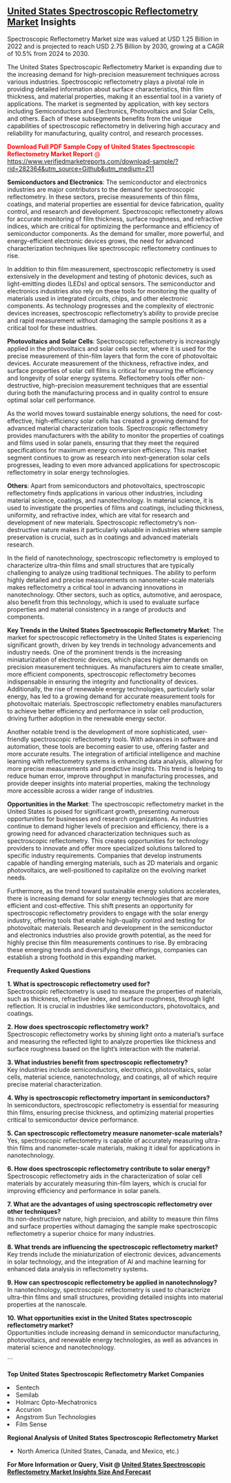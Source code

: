 <h2><a href="https://www.verifiedmarketreports.com/download-sample/?rid=282364&amp;utm_source=Github&amp;utm_medium=211" target="_blank">United States Spectroscopic Reflectometry Market</a> Insights</h2><p>Spectroscopic Reflectometry Market size was valued at USD 1.25 Billion in 2022 and is projected to reach USD 2.75 Billion by 2030, growing at a CAGR of 10.5% from 2024 to 2030.</p><p><p>The United States Spectroscopic Reflectometry Market is expanding due to the increasing demand for high-precision measurement techniques across various industries. Spectroscopic reflectometry plays a pivotal role in providing detailed information about surface characteristics, thin film thickness, and material properties, making it an essential tool in a variety of applications. The market is segmented by application, with key sectors including Semiconductors and Electronics, Photovoltaics and Solar Cells, and others. Each of these subsegments benefits from the unique capabilities of spectroscopic reflectometry in delivering high accuracy and reliability for manufacturing, quality control, and research processes.</p><p><p><span class=""><span style="color: #ff0000;"><strong>Download Full PDF Sample Copy of United States Spectroscopic Reflectometry Market Report</strong> @ </span><a href="https://www.verifiedmarketreports.com/download-sample/?rid=282364&amp;utm_source=Github&amp;utm_medium=211" target="_blank">https://www.verifiedmarketreports.com/download-sample/?rid=282364&amp;utm_source=Github&amp;utm_medium=211</a></span></p></p><p><strong>Semiconductors and Electronics</strong>: The semiconductor and electronics industries are major contributors to the demand for spectroscopic reflectometry. In these sectors, precise measurements of thin films, coatings, and material properties are essential for device fabrication, quality control, and research and development. Spectroscopic reflectometry allows for accurate monitoring of film thickness, surface roughness, and refractive indices, which are critical for optimizing the performance and efficiency of semiconductor components. As the demand for smaller, more powerful, and energy-efficient electronic devices grows, the need for advanced characterization techniques like spectroscopic reflectometry continues to rise.</p><p>In addition to thin film measurement, spectroscopic reflectometry is used extensively in the development and testing of photonic devices, such as light-emitting diodes (LEDs) and optical sensors. The semiconductor and electronics industries also rely on these tools for monitoring the quality of materials used in integrated circuits, chips, and other electronic components. As technology progresses and the complexity of electronic devices increases, spectroscopic reflectometry’s ability to provide precise and rapid measurement without damaging the sample positions it as a critical tool for these industries.</p><p><strong>Photovoltaics and Solar Cells</strong>: Spectroscopic reflectometry is increasingly applied in the photovoltaics and solar cells sector, where it is used for the precise measurement of thin-film layers that form the core of photovoltaic devices. Accurate measurement of the thickness, refractive index, and surface properties of solar cell films is critical for ensuring the efficiency and longevity of solar energy systems. Reflectometry tools offer non-destructive, high-precision measurement techniques that are essential during both the manufacturing process and in quality control to ensure optimal solar cell performance.</p><p>As the world moves toward sustainable energy solutions, the need for cost-effective, high-efficiency solar cells has created a growing demand for advanced material characterization tools. Spectroscopic reflectometry provides manufacturers with the ability to monitor the properties of coatings and films used in solar panels, ensuring that they meet the required specifications for maximum energy conversion efficiency. This market segment continues to grow as research into next-generation solar cells progresses, leading to even more advanced applications for spectroscopic reflectometry in solar energy technologies.</p><p><strong>Others</strong>: Apart from semiconductors and photovoltaics, spectroscopic reflectometry finds applications in various other industries, including material science, coatings, and nanotechnology. In material science, it is used to investigate the properties of films and coatings, including thickness, uniformity, and refractive index, which are vital for research and development of new materials. Spectroscopic reflectometry’s non-destructive nature makes it particularly valuable in industries where sample preservation is crucial, such as in coatings and advanced materials research.</p><p>In the field of nanotechnology, spectroscopic reflectometry is employed to characterize ultra-thin films and small structures that are typically challenging to analyze using traditional techniques. The ability to perform highly detailed and precise measurements on nanometer-scale materials makes reflectometry a critical tool in advancing innovations in nanotechnology. Other sectors, such as optics, automotive, and aerospace, also benefit from this technology, which is used to evaluate surface properties and material consistency in a range of products and components.</p><p><strong>Key Trends in the United States Spectroscopic Reflectometry Market</strong>: The market for spectroscopic reflectometry in the United States is experiencing significant growth, driven by key trends in technology advancements and industry needs. One of the prominent trends is the increasing miniaturization of electronic devices, which places higher demands on precision measurement techniques. As manufacturers aim to create smaller, more efficient components, spectroscopic reflectometry becomes indispensable in ensuring the integrity and functionality of devices. Additionally, the rise of renewable energy technologies, particularly solar energy, has led to a growing demand for accurate measurement tools for photovoltaic materials. Spectroscopic reflectometry enables manufacturers to achieve better efficiency and performance in solar cell production, driving further adoption in the renewable energy sector.</p><p>Another notable trend is the development of more sophisticated, user-friendly spectroscopic reflectometry tools. With advances in software and automation, these tools are becoming easier to use, offering faster and more accurate results. The integration of artificial intelligence and machine learning with reflectometry systems is enhancing data analysis, allowing for more precise measurements and predictive insights. This trend is helping to reduce human error, improve throughput in manufacturing processes, and provide deeper insights into material properties, making the technology more accessible across a wider range of industries.</p><p><strong>Opportunities in the Market</strong>: The spectroscopic reflectometry market in the United States is poised for significant growth, presenting numerous opportunities for businesses and research organizations. As industries continue to demand higher levels of precision and efficiency, there is a growing need for advanced characterization techniques such as spectroscopic reflectometry. This creates opportunities for technology providers to innovate and offer more specialized solutions tailored to specific industry requirements. Companies that develop instruments capable of handling emerging materials, such as 2D materials and organic photovoltaics, are well-positioned to capitalize on the evolving market needs.</p><p>Furthermore, as the trend toward sustainable energy solutions accelerates, there is increasing demand for solar energy technologies that are more efficient and cost-effective. This shift presents an opportunity for spectroscopic reflectometry providers to engage with the solar energy industry, offering tools that enable high-quality control and testing for photovoltaic materials. Research and development in the semiconductor and electronics industries also provide growth potential, as the need for highly precise thin film measurements continues to rise. By embracing these emerging trends and diversifying their offerings, companies can establish a strong foothold in this expanding market.</p><p><strong>Frequently Asked Questions</strong></p><p><strong>1. What is spectroscopic reflectometry used for?</strong><br>Spectroscopic reflectometry is used to measure the properties of materials, such as thickness, refractive index, and surface roughness, through light reflection. It is crucial in industries like semiconductors, photovoltaics, and coatings.</p><p><strong>2. How does spectroscopic reflectometry work?</strong><br>Spectroscopic reflectometry works by shining light onto a material’s surface and measuring the reflected light to analyze properties like thickness and surface roughness based on the light’s interaction with the material.</p><p><strong>3. What industries benefit from spectroscopic reflectometry?</strong><br>Key industries include semiconductors, electronics, photovoltaics, solar cells, material science, nanotechnology, and coatings, all of which require precise material characterization.</p><p><strong>4. Why is spectroscopic reflectometry important in semiconductors?</strong><br>In semiconductors, spectroscopic reflectometry is essential for measuring thin films, ensuring precise thickness, and optimizing material properties critical to semiconductor device performance.</p><p><strong>5. Can spectroscopic reflectometry measure nanometer-scale materials?</strong><br>Yes, spectroscopic reflectometry is capable of accurately measuring ultra-thin films and nanometer-scale materials, making it ideal for applications in nanotechnology.</p><p><strong>6. How does spectroscopic reflectometry contribute to solar energy?</strong><br>Spectroscopic reflectometry aids in the characterization of solar cell materials by accurately measuring thin-film layers, which is crucial for improving efficiency and performance in solar panels.</p><p><strong>7. What are the advantages of using spectroscopic reflectometry over other techniques?</strong><br>Its non-destructive nature, high precision, and ability to measure thin films and surface properties without damaging the sample make spectroscopic reflectometry a superior choice for many industries.</p><p><strong>8. What trends are influencing the spectroscopic reflectometry market?</strong><br>Key trends include the miniaturization of electronic devices, advancements in solar technology, and the integration of AI and machine learning for enhanced data analysis in reflectometry systems.</p><p><strong>9. How can spectroscopic reflectometry be applied in nanotechnology?</strong><br>In nanotechnology, spectroscopic reflectometry is used to characterize ultra-thin films and small structures, providing detailed insights into material properties at the nanoscale.</p><p><strong>10. What opportunities exist in the United States spectroscopic reflectometry market?</strong><br>Opportunities include increasing demand in semiconductor manufacturing, photovoltaics, and renewable energy technologies, as well as advances in material science and nanotechnology.</p>```</p><p><strong>Top United States Spectroscopic Reflectometry Market Companies</strong></p><div data-test-id=""><p><li>Sentech</li><li> Semilab</li><li> Holmarc Opto-Mechatronics</li><li> Accurion</li><li> Angstrom Sun Technologies</li><li> Film Sense</li></p><div><strong>Regional Analysis of&nbsp;United States Spectroscopic Reflectometry Market</strong></div><ul><li dir="ltr"><p dir="ltr">North America&nbsp;(United States, Canada, and Mexico, etc.)</p></li></ul><p><strong>For More Information or Query, Visit @&nbsp;</strong><strong><a href="https://www.verifiedmarketreports.com/product/spectroscopic-reflectometry-market/?utm_source=Github&amp;utm_medium=211" target="_blank">United States Spectroscopic Reflectometry Market Insights Size And Forecast</a></strong></p></div>
